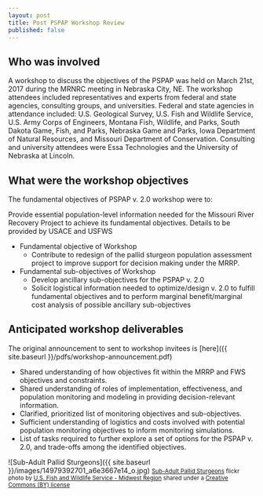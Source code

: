 ```yaml
---
layout: post
title: Post PSPAP Workshop Review
published: false
---
```



## Who was involved

A workshop to discuss the objectives of the PSPAP was held on March 
21st, 2017 during the MRNRC meeting in Nebraska City, NE. The workshop 
attendees included representatives and experts from federal and state 
agencies, consulting groups, and universities. Federal and state 
agencies in attendance included: U.S. Geological Survey, U.S. Fish and 
Wildlife Service, U.S. Army Corps of Engineers, Montana Fish, Wildlife, 
and Parks, South Dakota Game, Fish, and Parks, Nebraska Game and Parks, 
Iowa Department of Natural Resources, and Missouri Department of 
Conservation. Consulting and university attendees were Essa Technologies 
and the University of Nebraska at Lincoln. 



## What were the workshop objectives

The fundamental objectives of PSPAP v. 2.0 workshop were to:

Provide essential population-level information needed for the Missouri 
River Recovery Project to achieve its fundamental objectives. Details to 
be provided by USACE and USFWS 


* Fundamental objective of Workshop
    * Contribute to redesign of the pallid sturgeon population assessment 
    project to improve support for decision making under the MRRP. 
* Fundamental sub-objectives of Workshop
    * Develop ancillary sub-objectives for the PSPAP v. 2.0
    * Solicit logistical information needed to optimize/design v. 2.0 to 
    fulfill fundamental objectives and to perform marginal benefit/marginal 
    cost analysis of possible ancillary sub-objectives 




## Anticipated workshop deliverables

The original announcement to sent to workshop invitees is [here]({{ 
site.baseurl }}/pdfs/workshop-announcement.pdf) 


* Shared understanding of how objectives fit within the MRRP and FWS 
objectives and constraints. 
* Shared understanding of roles of implementation, effectiveness, and 
population monitoring and modeling in providing decision-relevant 
information. 
* Clarified, prioritized list of monitoring objectives and 
sub-objectives. 
* Sufficient understanding of logistics and costs involved with 
potential population monitoring objectives to inform monitoring 
simulations. 
* List of tasks required to further explore a set of options for the 
PSPAP v. 2.0, and trade-offs among the identified objectives. 





![Sub-Adult Pallid Sturgeons]({{ site.baseurl }}/images/14979392701_a6e3667e14_o.jpg)
<small>
<a title="Sub-Adult Pallid Sturgeons" href="https://flickr.com/photos/usfwsmidwest/14979392701">Sub-Adult Pallid Sturgeons</a> flickr photo by <a href="https://flickr.com/people/usfwsmidwest">U.S. Fish and Wildlife Service - Midwest Region</a> shared under a <a href="https://creativecommons.org/licenses/by/2.0/">Creative Commons (BY) license</a> 
</small>



